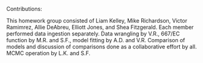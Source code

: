 Contributions:

This homework group consisted of Liam Kelley, Mike Richardson, Victor Ramimrez, Allie DeAbreu, Elliott Jones, and Shea Fitzgerald. Each member performed data ingestion separately. Data wrangling by V.R., 667/EC function by M.R. and S.F., model fitting by A.D. and V.R. Comparison of models and discussion of comparisons done as a collaborative effort by all. MCMC operation by L.K. and S.F.
